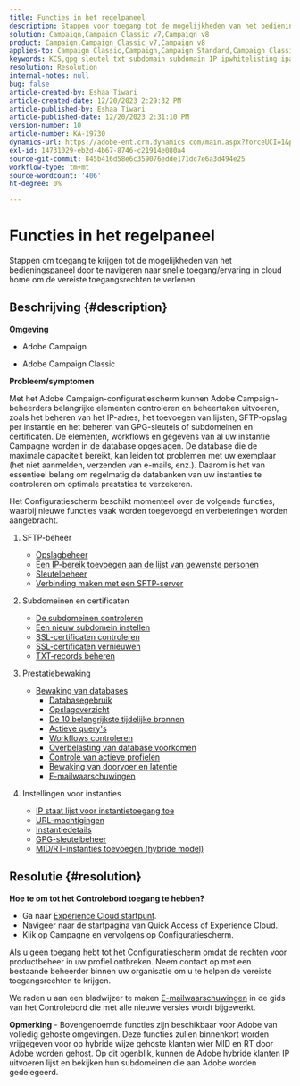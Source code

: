 ```yaml
---
title: Functies in het regelpaneel
description: Stappen voor toegang tot de mogelijkheden van het bedieningspaneel
solution: Campaign,Campaign Classic v7,Campaign v8
product: Campaign,Campaign Classic v7,Campaign v8
applies-to: Campaign Classic,Campaign,Campaign Standard,Campaign Classic v7,Campaign v8
keywords: KCS,gpg sleutel txt subdomain subdomain IP ipwhitelisting ipallowlist ip staat de naam van de de werkschemadelegatie van het lijstgegevensbestand csr ssl sftp txt toe url toestemmingscontrole productie
resolution: Resolution
internal-notes: null
bug: false
article-created-by: Eshaa Tiwari
article-created-date: 12/20/2023 2:29:32 PM
article-published-by: Eshaa Tiwari
article-published-date: 12/20/2023 2:31:10 PM
version-number: 10
article-number: KA-19730
dynamics-url: https://adobe-ent.crm.dynamics.com/main.aspx?forceUCI=1&pagetype=entityrecord&etn=knowledgearticle&id=62ed2b2d-449f-ee11-be37-6045bd0065f9
exl-id: 14731029-eb2d-4b67-8746-c21914e080a4
source-git-commit: 845b416d58e6c359076edde171dc7e6a3d494e25
workflow-type: tm+mt
source-wordcount: '406'
ht-degree: 0%

---
```


# Functies in het regelpaneel


Stappen om toegang te krijgen tot de mogelijkheden van het bedieningspaneel door te navigeren naar snelle toegang/ervaring in cloud home om de vereiste toegangsrechten te verlenen.

## Beschrijving {#description}


<b>Omgeving</b>

- Adobe Campaign

- Adobe Campaign Classic

<b>Probleem/symptomen</b>

Met het Adobe Campaign-configuratiescherm kunnen Adobe Campaign-beheerders belangrijke elementen controleren en beheertaken uitvoeren, zoals het beheren van het IP-adres, het toevoegen van lijsten, SFTP-opslag per instantie en het beheren van GPG-sleutels of subdomeinen en certificaten. De elementen, workflows en gegevens van al uw instantie Campagne worden in de database opgeslagen. De database die de maximale capaciteit bereikt, kan leiden tot problemen met uw exemplaar (het niet aanmelden, verzenden van e-mails, enz.). Daarom is het van essentieel belang om regelmatig de databanken van uw instanties te controleren om optimale prestaties te verzekeren.

Het Configuratiescherm beschikt momenteel over de volgende functies, waarbij nieuwe functies vaak worden toegevoegd en verbeteringen worden aangebracht.

1. SFTP-beheer
   - [Opslagbeheer](https://experienceleague.adobe.com/docs/control-panel/using/sftp-management/sftp-storage-management.html?lang=en)
   - [Een IP-bereik toevoegen aan de lijst van gewenste personen](https://experienceleague.adobe.com/docs/control-panel/using/sftp-management/ip-range-allow-listing.html?lang=en)
   - [Sleutelbeheer](https://experienceleague.adobe.com/docs/control-panel/using/sftp-management/key-management.html?lang=en)
   - [Verbinding maken met een SFTP-server](https://experienceleague.adobe.com/docs/control-panel/using/sftp-management/logging-into-sftp-server.html?lang=en)
2. Subdomeinen en certificaten
   - [De subdomeinen controleren](https://experienceleague.adobe.com/docs/control-panel/using/subdomains-and-certificates/monitoring-subdomains.html?lang=en)
   - [Een nieuw subdomein instellen](https://experienceleague.adobe.com/docs/control-panel/using/subdomains-and-certificates/setting-up-new-subdomain.html?lang=en)
   - [SSL-certificaten controleren](https://experienceleague.adobe.com/docs/control-panel/using/subdomains-and-certificates/monitoring-ssl-certificates.html?lang=en)
   - [SSL-certificaten vernieuwen](https://experienceleague.adobe.com/docs/control-panel/using/subdomains-and-certificates/renewing-subdomain-certificate.html?lang=en)
   - [TXT-records beheren](https://experienceleague.adobe.com/docs/control-panel/using/subdomains-and-certificates/managing-txt-records.html?lang=en)
3. Prestatiebewaking
   - [Bewaking van databases](https://experienceleague.adobe.com/docs/control-panel/using/performance-monitoring/database-monitoring/database-monitoring.html?lang=en)
      - [Databasegebruik](https://experienceleague.adobe.com/docs/control-panel/using/performance-monitoring/database-monitoring/database-utilization.html?lang=en)
      - [Opslagoverzicht](https://experienceleague.adobe.com/docs/control-panel/using/performance-monitoring/database-monitoring/database-storage-overview.html?lang=en)
      - [De 10 belangrijkste tijdelijke bronnen](https://experienceleague.adobe.com/docs/control-panel/using/performance-monitoring/database-monitoring/database-top-ten-resources.html?lang=en)
      - [Actieve query&#39;s](https://experienceleague.adobe.com/docs/control-panel/using/performance-monitoring/database-monitoring/database-active-queries.html?lang=en)
      - [Workflows controleren](https://experienceleague.adobe.com/docs/control-panel/using/performance-monitoring/database-monitoring/workflow-monitoring.html?lang=en)
      - [Overbelasting van database voorkomen](https://experienceleague.adobe.com/docs/control-panel/using/performance-monitoring/database-monitoring/database-preventing-overload.html?lang=en)
      - [Controle van actieve profielen](https://experienceleague.adobe.com/docs/control-panel/using/performance-monitoring/active-profiles-monitoring.html?lang=en)
      - [Bewaking van doorvoer en latentie](https://experienceleague.adobe.com/docs/control-panel/using/performance-monitoring/thoughputs-latencies.html?lang=en)
      - [E-mailwaarschuwingen](https://experienceleague.adobe.com/docs/control-panel/using/alerts-events/email-alerting.html?lang=en)
4. Instellingen voor instanties

   - [IP staat lijst voor instantietoegang toe](https://experienceleague.adobe.com/docs/control-panel/using/instances-settings/ip-allow-listing-instance-access.html?lang=en)
   - [URL-machtigingen](https://experienceleague.adobe.com/docs/control-panel/using/instances-settings/url-permissions.html?lang=en)
   - [Instantiedetails](https://experienceleague.adobe.com/docs/control-panel/using/instances-settings/instance-details.html?lang=en)
   - [GPG-sleutelbeheer](https://experienceleague.adobe.com/docs/control-panel/using/instances-settings/gpg-keys-management.html?lang=en)
   - [MID/RT-instanties toevoegen (hybride model)](https://experienceleague.adobe.com/docs/control-panel/using/instances-settings/external-accounts.html?lang=en)



## Resolutie {#resolution}


<b>Hoe te om tot het Controlebord toegang te hebben? </b>

- Ga naar [Experience Cloud startpunt](https://experiencecloud.adobe.com).
- Navigeer naar de startpagina van Quick Access of Experience Cloud.
- Klik op Campagne en vervolgens op Configuratiescherm.


Als u geen toegang hebt tot het Configuratiescherm omdat de rechten voor productbeheer in uw profiel ontbreken. Neem contact op met een bestaande beheerder binnen uw organisatie om u te helpen de vereiste toegangsrechten te krijgen.

We raden u aan een bladwijzer te maken [E-mailwaarschuwingen](https://experienceleague.adobe.com/docs/control-panel/using/alerts-events/email-alerting.html) in de gids van het Controlebord die met alle nieuwe versies wordt bijgewerkt.

<b>Opmerking</b> - Bovengenoemde functies zijn beschikbaar voor Adobe van volledig gehoste omgevingen. Deze functies zullen binnenkort worden vrijgegeven voor op hybride wijze gehoste klanten wier MID en RT door Adobe worden gehost. Op dit ogenblik, kunnen de Adobe hybride klanten IP uitvoeren lijst en bekijken hun subdomeinen die aan Adobe worden gedelegeerd.
